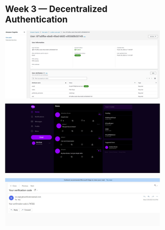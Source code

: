 # Week 3 — Decentralized Authentication

![Cognito user confirmation](/journal/assets/Week3%20-%20Cognito%20-%20user%20confirmation.JPG)

![Cognito signup page success](/journal/assets/Week3%20-%20Cognito%20-%20Signup%20Page%20Success.JPG)

![Cognito signup email code confirmation](/journal/assets/Week3%20-%20Cognito%20-%20Signup%20Email%20code%20confirmation.JPG)
